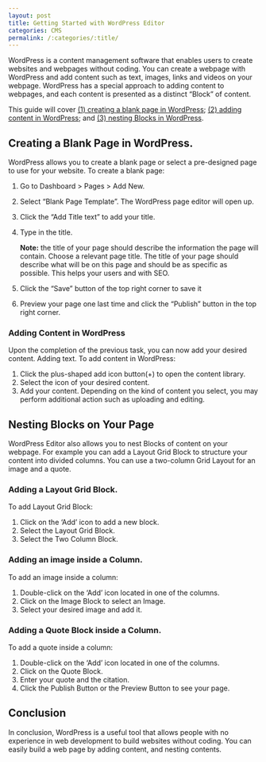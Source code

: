 ```yaml
---
layout: post
title: Getting Started with WordPress Editor
categories: CMS
permalink: /:categories/:title/
---
```


WordPress is a content management software that enables users to create websites and webpages without coding. You can create a webpage with WordPress and add content such as text, images, links and videos on your webpage. WordPress has a special approach to adding content to webpages, and each content is presented as a distinct “Block” of content.

This guide will cover [(1) creating a blank page in WordPress](#creating-a-blank-page-in-wordpress); [(2) adding content in WordPress](#adding-content-in-wordpress); and [(3) nesting Blocks in WordPress](#nesting-blocks-on-your-page).

## Creating a Blank Page in WordPress.

WordPress allows you to create a blank page or select a pre-designed page to use for your website. To create a blank page:
1. Go to Dashboard > Pages > Add New.
2. Select “Blank Page Template”. The WordPress page editor will open up.
3. Click the “Add Title text” to add your title.
4. Type in the title.  

    **Note:** the title of your page should describe the information the page will contain. Choose a relevant page title. The title of your page should describe what will be on this page and should be as specific as possible. This helps your users and with SEO.

5.  Click the “Save” button of the top right corner to save it
6.  Preview your page one last time and click the “Publish” button in the top right corner.

### Adding Content in WordPress

Upon the completion of the previous task, you can now add your desired content.
Adding text. To add content in WordPress:
1. Click the plus-shaped add icon button(+) to open the content library.
2. Select the icon of your desired content.
3. Add your content. Depending on the kind of content you select, you may perform additional action such as uploading and editing.
 
 
## Nesting Blocks on Your Page

WordPress Editor also allows you to nest Blocks of content on your webpage. For example you can add a Layout Grid Block to structure your content into divided columns. You can use a two-column Grid Layout for an image and a quote. 
 
### Adding a Layout Grid Block. 

To add Layout Grid Block:

1. Click on the ‘Add’ icon to add a new block.
2. Select the Layout Grid Block.
3. Select the Two Column Block.
 
### Adding an image inside a Column. 

To add an image inside a column:

1. Double-click on the ‘Add’ icon located in one of the columns.
2. Click on the Image Block to select an Image.
3. Select your desired image and add it.

### Adding a Quote Block inside a Column. 

To add a quote inside a column:
1. Double-click on the ‘Add’ icon located in one of the columns.
2. Click on the Quote Block.
3. Enter your quote and the citation.
4. Click the Publish Button or the Preview Button to see your page.
 
## Conclusion

In conclusion, WordPress is a useful tool that allows people with no experience in web development to build websites without coding. You can easily build a web page by adding content, and nesting contents.